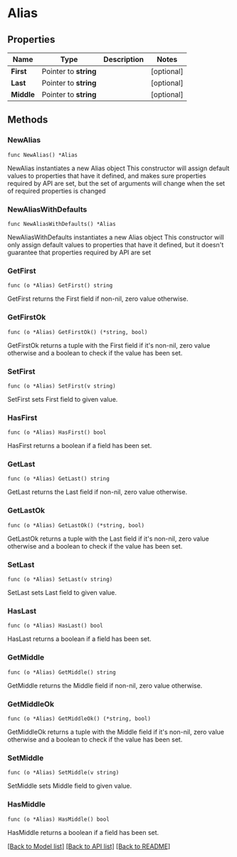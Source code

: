 # Alias

## Properties

Name | Type | Description | Notes
------------ | ------------- | ------------- | -------------
**First** | Pointer to **string** |  | [optional] 
**Last** | Pointer to **string** |  | [optional] 
**Middle** | Pointer to **string** |  | [optional] 

## Methods

### NewAlias

`func NewAlias() *Alias`

NewAlias instantiates a new Alias object
This constructor will assign default values to properties that have it defined,
and makes sure properties required by API are set, but the set of arguments
will change when the set of required properties is changed

### NewAliasWithDefaults

`func NewAliasWithDefaults() *Alias`

NewAliasWithDefaults instantiates a new Alias object
This constructor will only assign default values to properties that have it defined,
but it doesn't guarantee that properties required by API are set

### GetFirst

`func (o *Alias) GetFirst() string`

GetFirst returns the First field if non-nil, zero value otherwise.

### GetFirstOk

`func (o *Alias) GetFirstOk() (*string, bool)`

GetFirstOk returns a tuple with the First field if it's non-nil, zero value otherwise
and a boolean to check if the value has been set.

### SetFirst

`func (o *Alias) SetFirst(v string)`

SetFirst sets First field to given value.

### HasFirst

`func (o *Alias) HasFirst() bool`

HasFirst returns a boolean if a field has been set.

### GetLast

`func (o *Alias) GetLast() string`

GetLast returns the Last field if non-nil, zero value otherwise.

### GetLastOk

`func (o *Alias) GetLastOk() (*string, bool)`

GetLastOk returns a tuple with the Last field if it's non-nil, zero value otherwise
and a boolean to check if the value has been set.

### SetLast

`func (o *Alias) SetLast(v string)`

SetLast sets Last field to given value.

### HasLast

`func (o *Alias) HasLast() bool`

HasLast returns a boolean if a field has been set.

### GetMiddle

`func (o *Alias) GetMiddle() string`

GetMiddle returns the Middle field if non-nil, zero value otherwise.

### GetMiddleOk

`func (o *Alias) GetMiddleOk() (*string, bool)`

GetMiddleOk returns a tuple with the Middle field if it's non-nil, zero value otherwise
and a boolean to check if the value has been set.

### SetMiddle

`func (o *Alias) SetMiddle(v string)`

SetMiddle sets Middle field to given value.

### HasMiddle

`func (o *Alias) HasMiddle() bool`

HasMiddle returns a boolean if a field has been set.


[[Back to Model list]](../README.md#documentation-for-models) [[Back to API list]](../README.md#documentation-for-api-endpoints) [[Back to README]](../README.md)


